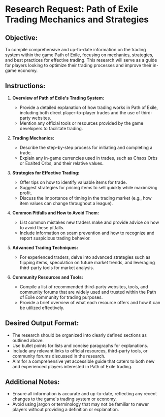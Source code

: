 
# Research Request: Path of Exile Trading Mechanics and Strategies

## Objective:
To compile comprehensive and up-to-date information on the trading system within the game Path of Exile, focusing on mechanics, strategies, and best practices for effective trading. This research will serve as a guide for players looking to optimize their trading processes and improve their in-game economy.

## Instructions:

1. **Overview of Path of Exile's Trading System:**
   - Provide a detailed explanation of how trading works in Path of Exile, including both direct player-to-player trades and the use of third-party websites.
   - Mention any official tools or resources provided by the game developers to facilitate trading.

2. **Trading Mechanics:**
   - Describe the step-by-step process for initiating and completing a trade.
   - Explain any in-game currencies used in trades, such as Chaos Orbs or Exalted Orbs, and their relative values.

3. **Strategies for Effective Trading:**
   - Offer tips on how to identify valuable items for trade.
   - Suggest strategies for pricing items to sell quickly while maximizing profit.
   - Discuss the importance of timing in the trading market (e.g., how item values can change throughout a league).

4. **Common Pitfalls and How to Avoid Them:**
   - List common mistakes new traders make and provide advice on how to avoid these pitfalls.
   - Include information on scam prevention and how to recognize and report suspicious trading behavior.

5. **Advanced Trading Techniques:**
   - For experienced traders, delve into advanced strategies such as flipping items, speculation on future market trends, and leveraging third-party tools for market analysis.

6. **Community Resources and Tools:**
   - Compile a list of recommended third-party websites, tools, and community forums that are widely used and trusted within the Path of Exile community for trading purposes.
   - Provide a brief overview of what each resource offers and how it can be utilized effectively.

## Desired Output Format:
- The research should be organized into clearly defined sections as outlined above.
- Use bullet points for lists and concise paragraphs for explanations.
- Include any relevant links to official resources, third-party tools, or community forums discussed in the research.
- Aim for a comprehensive yet accessible guide that caters to both new and experienced players interested in Path of Exile trading.

## Additional Notes:
- Ensure all information is accurate and up-to-date, reflecting any recent changes to the game's trading system or economy.
- Avoid using jargon or terminology that may not be familiar to newer players without providing a definition or explanation.
